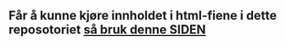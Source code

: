 ## Får å kunne kjøre innholdet i html-fiene i dette reposotoriet [så bruk denne SIDEN](https://Bjamse.github.io/2404sebj-it2-javascript-2018-2019/._/kj%C3%B8r%20HTML.html)
